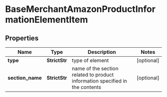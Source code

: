 # BaseMerchantAmazonProductInformationElementItem


## Properties

| Name | Type | Description | Notes |
|------------ | ------------- | ------------- | -------------|
**type** | **StrictStr** | type of element |[optional]|
**section_name** | **StrictStr** | name of the section related to product information specified in the contents |[optional]|